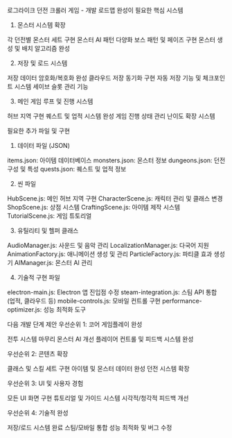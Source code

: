 로그라이크 던전 크롤러 게임 - 개발 로드맵
완성이 필요한 핵심 시스템

1. 몬스터 시스템 확장

각 던전별 몬스터 세트 구현
몬스터 AI 패턴 다양화
보스 패턴 및 페이즈 구현
몬스터 생성 및 배치 알고리즘 완성

2. 저장 및 로드 시스템

저장 데이터 암호화/복호화 완성
클라우드 저장 동기화 구현
자동 저장 기능 및 체크포인트 시스템
세이브 슬롯 관리 기능

3. 메인 게임 루프 및 진행 시스템

허브 지역 구현
퀘스트 및 업적 시스템 완성
게임 진행 상태 관리
난이도 확장 시스템

필요한 추가 파일 및 구현
1. 데이터 파일 (JSON)

items.json: 아이템 데이터베이스
monsters.json: 몬스터 정보
dungeons.json: 던전 구성 및 특성
quests.json: 퀘스트 및 업적 정보

2. 씬 파일

HubScene.js: 메인 허브 지역 구현
CharacterScene.js: 캐릭터 관리 및 클래스 변경
ShopScene.js: 상점 시스템
CraftingScene.js: 아이템 제작 시스템
TutorialScene.js: 게임 튜토리얼

3. 유틸리티 및 헬퍼 클래스

AudioManager.js: 사운드 및 음악 관리
LocalizationManager.js: 다국어 지원
AnimationFactory.js: 애니메이션 생성 및 관리
ParticleFactory.js: 파티클 효과 생성기
AIManager.js: 몬스터 AI 관리

4. 기술적 구현 파일

electron-main.js: Electron 앱 진입점 수정
steam-integration.js: 스팀 API 통합 (업적, 클라우드 등)
mobile-controls.js: 모바일 컨트롤 구현
performance-optimizer.js: 성능 최적화 도구

다음 개발 단계 제안
우선순위 1: 코어 게임플레이 완성

전투 시스템 마무리
몬스터 AI 개선
플레이어 컨트롤 및 피드백 시스템 완성

우선순위 2: 콘텐츠 확장

클래스 및 스킬 세트 구현
아이템 및 몬스터 데이터 완성
던전 시스템 확장

우선순위 3: UI 및 사용자 경험

모든 UI 화면 구현
튜토리얼 및 가이드 시스템
시각적/청각적 피드백 개선

우선순위 4: 기술적 완성

저장/로드 시스템 완료
스팀/모바일 통합
성능 최적화 및 버그 수정